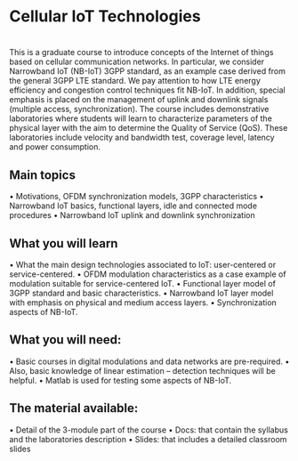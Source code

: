 # Cellular IoT Technologies
#
This is a graduate course to introduce concepts of the Internet of things based on cellular communication networks. In particular, we consider Narrowband IoT (NB-IoT) 3GPP standard, as an example case derived from the general 3GPP LTE standard. We pay attention to how LTE energy efficiency and congestion control techniques fit NB-IoT. In addition, special emphasis is placed on the management of uplink and downlink signals (multiple access, synchronization).
The course includes demonstrative laboratories where students will learn to characterize parameters of the physical layer with the aim to determine the Quality of Service (QoS). These laboratories include velocity and bandwidth test, coverage level, latency and power consumption. 

## Main topics
•	Motivations, OFDM synchronization models, 3GPP characteristics
•	Narrowband IoT basics, functional layers, idle and connected mode procedures
•	Narrowband IoT uplink and downlink synchronization

## What you will learn
•	What the main design technologies associated to IoT: user-centered or service-centered.
•	OFDM modulation characteristics as a case example of modulation suitable for service-centered IoT.
•	Functional layer model of 3GPP standard and basic characteristics.
•	Narrowband IoT layer model with emphasis on physical and medium access layers.
•	Synchronization aspects of NB-IoT.

## What you will need:
•	Basic courses in digital modulations and data networks are pre-required.
•	Also, basic knowledge of linear estimation – detection techniques will be helpful.
•	Matlab is used for testing some aspects of NB-IoT.

## The material available:
•	Detail of the 3-module part of the course
•	Docs: that contain the syllabus and the laboratories description
•	Slides: that includes a detailed classroom slides
